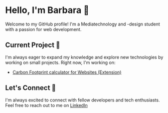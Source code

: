 # Hello, I'm Barbara 👋
Welcome to my GitHub profile!
I'm a Mediatechnology and -design student with a passion for web development.

## Current Project 🌱 
I'm always eager to expand my knowledge and explore new technologies by working on small projects. Right now, I'm working on:
- [Carbon Footprint calculator for Websites (Extension)](https://github.com/barbarahuem/website-carbon-footprint-extension)

## Let's Connect 🤝 
I'm always excited to connect with fellow developers and tech enthusiasts. Feel free to reach out to me on [LinkedIn](https://www.linkedin.com/in/barbara-huemer-3848b0271/)

<!--
**barbarahuem/barbarahuem** is a ✨ _special_ ✨ repository because its `README.md` (this file) appears on your GitHub profile.

Here are some ideas to get you started:

- 🔭 I’m currently working on ...
- 🌱 I’m currently learning ...
- 👯 I’m looking to collaborate on ...
- 🤔 I’m looking for help with ...
- 💬 Ask me about ...
- 📫 How to reach me: ...
- 😄 Pronouns: ...
- ⚡ Fun fact: ...
-->
